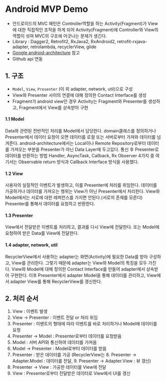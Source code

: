 Android MVP Demo
================
* 안드로이드의 MVC 패턴은 Controller역할을 하는 Activity(Fragment)가 View에 대한 직접적인 조작을 하게 되어 Activity(Fragment)에 Controller와 View의 역할이 섞여 MVC의 구조에 어긋나는 문제가 생긴다.
* Library : Dagger2, Retrofit2, RxJava2, RxAndroid2, retrofit-rxjava-adapter, retrolambda, recyclerView, glide
* [Google android-architecture](https://github.com/googlesamples/android-architecture) 참고
* Github api 연동

## 1. 구조
* <code>Model</code>, <code>View</code>, <code>Presenter</code> (이 외 adapter, network, util)으로 구성
* View와 Presenter 사이의 연결에 대해 정의한 Contact Interface를 생성
* Fragment가 android view인 경우 Activity는 Fragment와 Presenter를 생성하고, Fragment에서 View를 상속받아 구현

#### 1.1 Model
Data와 관련된 전반적인 처리를 Model에서 담당한다. domain클래스를 정의하거나 Presenter에서 데이터 요청이 오면 데이터를 로컬 또는 서버로부터 가져와 데이터를 넘겨준다. android-architecture에서는 Local이나 Remote Repository로부터 데이터를 가져오는 부분을 Presenter가 아닌 Data Layer에 두고있다. 통신 후 Presenter로 데이터를 반환하는 방법 Handler, AsyncTask, Callback, Rx Observer 4가지 중 여기서는 Observable return 방식과 Callback Interface 방식을 사용했다.

#### 1.2 View
사용자의 실질적인 이벤트가 발생하고, 이를 Presenter에 처리를 위임한다. 데이터를 가공하거나 데이터를 가져오는 행위는 View가 아닌 Presenter에서 처리한다. View와 Model에서는 서로에 대한 레퍼런스를 가지면 안된다.(서로의 존재를 모른다) Presenter를 통해서 데이터를 요청하고 반환한다.

#### 1.3 Presenter
View에서 전달받은 이벤트를 처리하고, 결과를 다시 View에 전달한다. 또는 Model에 요청하여 받은 Data를 View에 전달한다.

#### 1.4 adapter, network, util
RecyclerView에서 사용하는 adapter는 화면(Activity)에 필요한 Data를 받아 구성하고, View를 관리한다. 그렇기 때문에 adapter는 View와 Model의 특징을 모두 가진다. View와 Model에 대해 정의한 Contact Interface를 만들어 adapter에서 상속받아 구현한다. 이후 Presenter에서 adapter Model을 통해 데이터를 관리하고, View에서 adapter View를 통해 RecyclerView를 갱신한다.

## 2. 처리 순서
1. View : 이벤트 발생
2. View -> Presenter : 이벤트 전달 or 처리 위임
3. Presenter : 이벤트의 형태에 따라 이벤트를 바로 처리하거나 Model에 데이터를 요청
4. Presenter -> Model : Presenter로부터 데이터를 요청받음
5. Model : 서버 API와 통신하여 데이터를 가져옴
6. Model -> Presenter : Model로부터 데이터를 받음
7. Presenter : 받은 데이터를 가공 (RecyclerView는 8. Presenter -> Adapter.Model : 데이터를 전달, 9. Presenter -> Adapter.View : 뷰 갱신)
8. Presenter -> View : 가공한 데이터를 View에 전달
9. View : Presenter로부터 전달받은 데이터로 View에서 UI를 갱신
